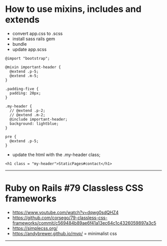 # How to use mixins, includes and extends

- convert app.css to .scss
- install sass rails gem
- bundle
- update app.scss

```
@import "bootstrap";

@mixin important-header {
  @extend .p-5;
  @extend .m-5;  
}

.padding-five {
  padding: 20px;
}

.my-header {
  // @extend .p-2;
  // @extend .m-2;
  @include important-header;
  background: lightblue;
}

pre {
  @extend .p-5;
}
```

- update the html with the .my-header class;

```
<h1 class = "my-header">StaticPages#contact</h1>
```

--------------------------

# Ruby on Rails #79 Classless CSS frameworks

- https://www.youtube.com/watch?v=dqwg0sdQHZ4
- https://github.com/corsego/79-classless-css-frameworks/commit/c569484b89ae6f41a13ec64c1c4326059897a3c5
- https://simplecss.org/
- https://andybrewer.github.io/mvp/ = minimalist css

----------------------